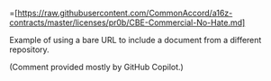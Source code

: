 =[https://raw.githubusercontent.com/CommonAccord/a16z-contracts/master/licenses/pr0b/CBE-Commercial-No-Hate.md]

Example of using a bare URL to include a document from a different repository.

(Comment provided mostly by GitHub Copilot.)
